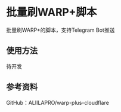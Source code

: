 # 批量刷WARP+脚本

批量刷WARP+的脚本，支持Telegram Bot推送

## 使用方法

待开发

## 参考资料

GitHub：ALIILAPRO/warp-plus-cloudflare
